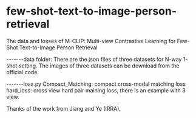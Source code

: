 # few-shot-text-to-image-person-retrieval
The data and losses of M-CLIP: Multi-view Contrastive Learning for Few-Shot Text-to-Image Person Retrieval

-------data folder:
There are the json files of three datasets for N-way 1-shot setting.
The images of three datasets can be download from the official code.

-------loss.py
Compact_Matching:   compact cross-modal matching loss
hard_loss: cross view hard pair maining loss, there is an example with 3 view.

Thanks of the work from Jiang and Ye (IRRA).
